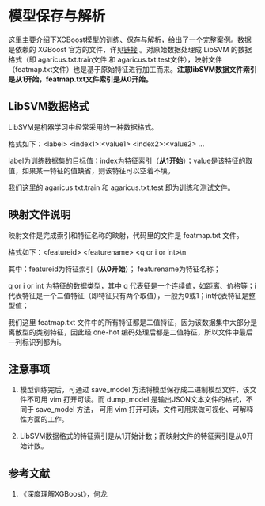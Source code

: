 # 模型保存与解析

这里主要介绍下XGBoost模型的训练、保存与解析，给出了一个完整案例。数据是依赖的 XGBoost 官方的文件，详见[链接](https://github.com/dmlc/xgboost/tree/master/demo/CLI/binary_classification) 。对原始数据处理成 LibSVM 的数据格式（即 agaricus.txt.train文件 和 agaricus.txt.test文件），映射文件（featmap.txt文件）也是基于原始特征进行加工而来。**注意libSVM数据文件索引是从1开始，featmap.txt文件索引是从0开始。**



## LibSVM数据格式

LibSVM是机器学习中经常采用的一种数据格式。

格式如下：\<label\> \<index1\>:\<value1\> \<index2\>:\<value2\> ...

label为训练数据集的目标值；index为特征索引（**从1开始**）；value是该特征的取值，如果某一特征的值缺省，则该特征可以空着不填。

我们这里的 agaricus.txt.train 和 agaricus.txt.test 即为训练和测试文件。



## 映射文件说明

映射文件是完成索引和特征名称的映射，代码里的文件是 featmap.txt 文件。

格式如下：\<featureid\> \<featurename\> \<q or i or int\>\n

其中：featureid为特征索引（**从0开始**）； featurename为特征名称； 

q or i or int 为特征的数据类型，其中 q 代表征是一个连续值，如距离、价格等；i代表特征是一个二值特征（即特征只有两个取值），一般为0或1；int代表特征是整型值；

我们这里 featmap.txt 文件中的所有特征都是二值特征，因为该数据集中大部分是离散型的类别特征，因此经 one-hot 编码处理后都是二值特征，所以文件中最后一列标识列都为i。



## 注意事项

1. 模型训练完后，可通过 save_model 方法将模型保存成二进制模型文件，该文件不可用 vim 打开可读。而 dump_model 是输出JSON文本文件的格式，不同于 save_model 方法， 可用 vim 打开可读，文件可用来做可视化、可解释性方面的工作。

2. LibSVM数据格式的特征索引是从1开始计数；而映射文件的特征索引是从0开始计数。



## 参考文献

1. 《深度理解XGBoost》，何龙
